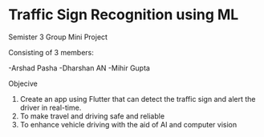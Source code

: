 # Traffic Sign Recognition using ML

Semister 3 Group Mini Project

Consisting of 3 members:

-Arshad Pasha
-Dharshan AN
-Mihir Gupta

Objecive
1. Create an app using Flutter that can detect the traffic sign and alert the driver in real-time.
2. To make travel and driving safe and reliable 
3. To enhance vehicle driving with the aid of AI and computer vision
